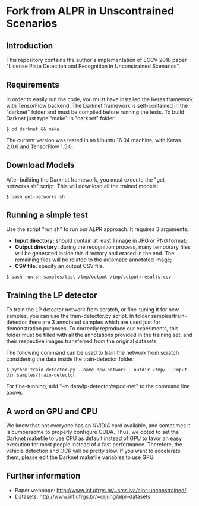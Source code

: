 
# Fork from ALPR in Unscontrained Scenarios

## Introduction

This repository contains the author's implementation of ECCV 2018 paper "License Plate Detection and Recognition in Unconstrained Scenarios".

## Requirements

In order to easily run the code, you must have installed the Keras framework with TensorFlow backend. The Darknet framework is self-contained in the "darknet" folder and must be compiled before running the tests. To build Darknet just type "make" in "darknet" folder:

```shellscript
$ cd darknet && make
```

The current version was tested in an Ubuntu 16.04 machine, with Keras 2.0.6 and TensorFlow 1.5.0.

## Download Models

After building the Darknet framework, you must execute the "get-networks.sh" script. This will download all the trained models:

```shellscript
$ bash get-networks.sh
```

## Running a simple test

Use the script "run.sh" to run our ALPR approach. It requires 3 arguments:
* __Input directory:__ should contain at least 1 image in JPG or PNG format;
* __Output directory:__ during the recognition process, many temporary files will be generated inside this directory and erased in the end. The remaining files will be related to the automatic annotated image;
* __CSV file:__ specify an output CSV file.

```shellscript
$ bash run.sh samples/test /tmp/output /tmp/output/results.csv
```

## Training the LP detector

To train the LP detector network from scratch, or fine-tuning it for new samples, you can use the train-detector.py script. In folder samples/train-detector there are 3 annotated samples which are used just for demonstration purposes. To correctly reproduce our experiments, this folder must be filled with all the annotations provided in the training set, and their respective images transferred from the original datasets.

The following command can be used to train the network from scratch considering the data inside the train-detector folder:

```shellscript
$ python train-detector.py --name new-network --outdir /tmp/ --input-dir samples/train-detector
```

For fine-tunning, add "-m data/lp-detector/wpod-net" to the command line above.

## A word on GPU and CPU

We know that not everyone has an NVIDIA card available, and sometimes it is cumbersome to properly configure CUDA. Thus, we opted to set the Darknet makefile to use CPU as default instead of GPU to favor an easy execution for most people instead of a fast performance. Therefore, the vehicle detection and OCR will be pretty slow. If you want to accelerate them, please edit the Darknet makefile variables to use GPU.

## Further information

* Paper webpage: http://www.inf.ufrgs.br/~smsilva/alpr-unconstrained/
* Datasets: http://www.inf.ufrgs.br/~crjung/alpr-datasets

